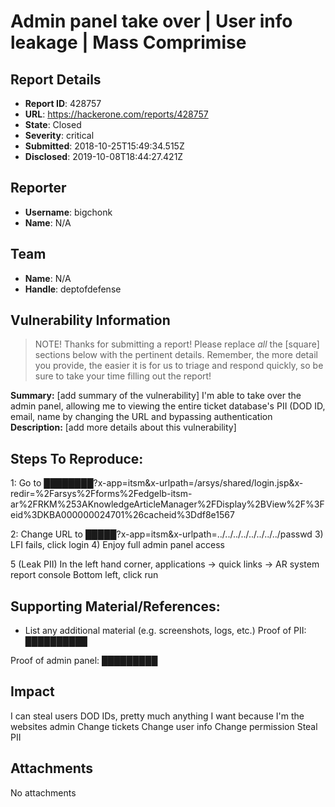 # Admin panel take over | User info leakage | Mass Comprimise

## Report Details
- **Report ID**: 428757
- **URL**: https://hackerone.com/reports/428757
- **State**: Closed
- **Severity**: critical
- **Submitted**: 2018-10-25T15:49:34.515Z
- **Disclosed**: 2019-10-08T18:44:27.421Z

## Reporter
- **Username**: bigchonk
- **Name**: N/A

## Team
- **Name**: N/A
- **Handle**: deptofdefense

## Vulnerability Information
> NOTE! Thanks for submitting a report! Please replace *all* the [square] sections below with the pertinent details. Remember, the more detail you provide, the easier it is for us to triage and respond quickly, so be sure to take your time filling out the report!

**Summary:** [add summary of the vulnerability]
I'm able to take over the admin panel, allowing me to viewing the entire ticket database's PII (DOD ID, email, name by changing the URL and bypassing authentication
**Description:** [add more details about this vulnerability]

## Steps To Reproduce:
1: Go to
████████?x-app=itsm&x-urlpath=/arsys/shared/login.jsp&x-redir=%2Farsys%2Fforms%2Fedgelb-itsm-ar%2FRKM%253AKnowledgeArticleManager%2FDisplay%2BView%2F%3Feid%3DKBA000000024701%26cacheid%3Ddf8e1567

2: Change URL to 
█████?x-app=itsm&x-urlpath=../../../../../../../../passwd
3) 
LFI fails, click login
4) Enjoy full admin panel access

5 (Leak PII)
In the left hand corner, applications -> quick links -> AR system report console
Bottom left, click run


## Supporting Material/References:

  * List any additional material (e.g. screenshots, logs, etc.)
Proof of PII:
██████████

Proof of admin panel:
█████████

## Impact

I can steal users DOD IDs, pretty much anything I want because I'm the websites admin
Change tickets
Change user info
Change permission
Steal PII

## Attachments
No attachments
